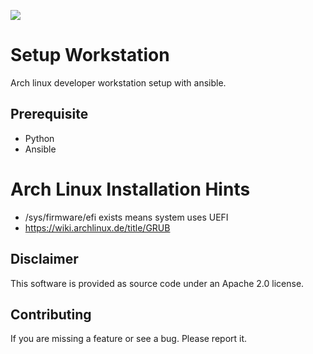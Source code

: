 ![](https://github.com/orltom/setup-workstation/workflows/check/badge.svg)

# Setup Workstation
Arch linux developer workstation setup with ansible.

## Prerequisite
* Python
* Ansible

# Arch Linux Installation Hints
- /sys/firmware/efi exists means system uses UEFI
- https://wiki.archlinux.de/title/GRUB

## Disclaimer
This software is provided as source code under an Apache 2.0 license.

## Contributing
If you are missing a feature or see a bug. Please report it.
